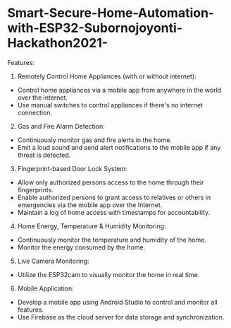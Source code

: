 # Smart-Secure-Home-Automation-with-ESP32-Subornojoyonti-Hackathon2021-
Features:

1. Remotely Control Home Appliances (with or without internet):
  - Control home appliances via a mobile app from anywhere in the world over the internet.
  - Use manual switches to control appliances if there's no internet connection.

2. Gas and Fire Alarm Detection:
  - Continuously monitor gas and fire alerts in the home.
  - Emit a loud sound and send alert notifications to the mobile app if any threat is detected.

3. Fingerprint-based Door Lock System:
  - Allow only authorized persons access to the home through their fingerprints.
  - Enable authorized persons to grant access to relatives or others in emergencies via the mobile app over the Internet.
  - Maintain a log of home access with timestamps for accountability.

4. Home Energy, Temperature & Humidity Monitoring:
  - Continuously monitor the temperature and humidity of the home.
  - Monitor the energy consumed by the home.

5. Live Camera Monitoring:
  - Utilize the ESP32cam to visually monitor the home in real time.
  

6. Mobile Application:
  - Develop a mobile app using Android Studio to control and monitor all features.
  - Use Firebase as the cloud server for data storage and synchronization.

